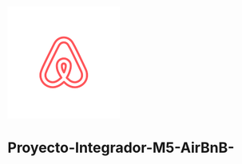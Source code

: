 ![Logo](https://github.com/Gabean01/Proyecto-Integrador-M5-AirBnB-/blob/main/M5/AirBnB.png)
# Proyecto-Integrador-M5-AirBnB-

